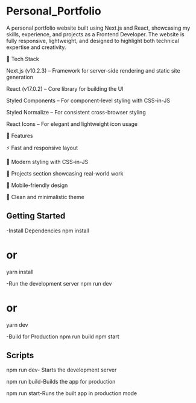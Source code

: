 # Personal_Portfolio
A personal portfolio website built using Next.js and React, showcasing my skills, experience, and projects as a Frontend Developer. The website is fully responsive, lightweight, and designed to highlight both technical expertise and creativity.

🚀 Tech Stack

Next.js (v10.2.3) – Framework for server-side rendering and static site generation

React (v17.0.2) – Core library for building the UI

Styled Components – For component-level styling with CSS-in-JS

Styled Normalize – For consistent cross-browser styling

React Icons – For elegant and lightweight icon usage

🧩 Features

⚡ Fast and responsive layout

🎨 Modern styling with CSS-in-JS

💼 Projects section showcasing real-world work

📱 Mobile-friendly design

🌙 Clean and minimalistic theme

## Getting Started

-Install Dependencies
npm install

# or

yarn install

-Run the development server
npm run dev

# or

yarn dev

-Build for Production
npm run build
npm start

## Scripts

npm run dev- Starts the development server

npm run build-Builds the app for production

npm run start-Runs the built app in production mode
